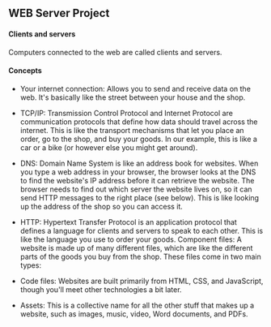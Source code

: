 ## WEB Server Project

#### Clients and servers
Computers connected to the web are called clients and servers.

#### Concepts

- Your internet connection: Allows you to send and receive data on the web. It's basically like the street between your house and the shop.

- TCP/IP: Transmission Control Protocol and Internet Protocol are communication protocols that define how data should travel across the internet. This is like the transport mechanisms that let you place an order, go to the shop, and buy your goods. In our example, this is like a car or a bike (or however else you might get around).

- DNS: Domain Name System is like an address book for websites. When you type a web address in your browser, the browser looks at the DNS to find the website's IP address before it can retrieve the website. The browser needs to find out which server the website lives on, so it can send HTTP messages to the right place (see below). This is like looking up the address of the shop so you can access it.

- HTTP: Hypertext Transfer Protocol is an application protocol that defines a language for clients and servers to speak to each other. This is like the language you use to order your goods.
Component files: A website is made up of many different files, which are like the different parts of the goods you buy from the shop. These files come in two main types:

- Code files: Websites are built primarily from HTML, CSS, and JavaScript, though you'll meet other technologies a bit later.
- Assets: This is a collective name for all the other stuff that makes up a website, such as images, music, video, Word documents, and PDFs.